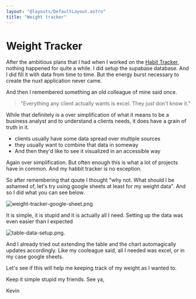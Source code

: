 ```yaml
---
layout: "@layouts/DefaultLayout.astro"
title: "Weight tracker"
---
```


# Weight Tracker

After the ambitious plans that I had when I worked on
the [Habit Tracker](/blog/2025-03-07%20Habbit%20Tracker-%20The%20beginning), nothing happened for quite a while.
I did setup the supabase database. And I did fill it with data from time to time. But the energy burst necessary to
create the nuxt application never came.

And then I remembered something an old colleague of mine said once.

> "Everything any client actually wants is excel. They just don't know it."

While that definitely is a over simplification of what it means to be a business analyst and to understand a clients
needs, it does have a grain of truth in it.

- clients usually have some data spread over multiple sources
- they usually want to combine that data in someway
- And then they'd like to see it visualized in an accessible way

Again over simplification. But often enough this is what a lot of projects have in common. And my habbit tracker is no exception.

So after remembering that qoute I thought "why not. What should I be ashamed of, let's try using google sheets at least for my weight data". And so I did what you can see below. 

![weight-tracker-google-sheet.png](@assets/habbit-tracker/weight-tracker-google-sheet.png)

It is simple, it is stupid and it is actually all I need. Setting up the data was even easier than I expected

![table-data-setup.png](@assets/habbit-tracker/table-data-setup.png). 

And I already tried out extending the table and the chart automagically updates accordingly. Like my cooleague said, 
all I needed was excel, or in my case google sheets. 

Let's see if this will help me keeping track of my weight as I wanted to. 

Keep it simple stupid my friends. See ya, 

Kevin